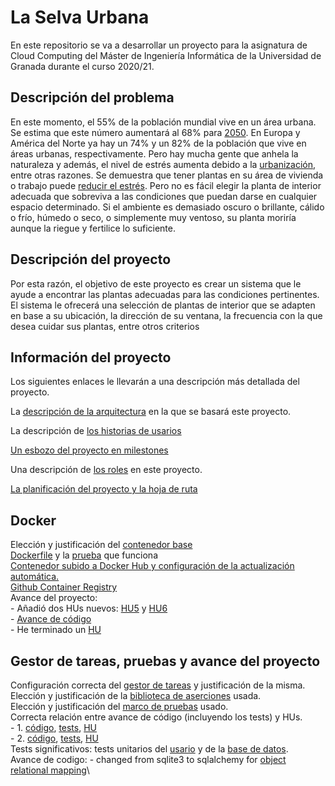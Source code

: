 # La Selva Urbana
En este repositorio se va a desarrollar un proyecto para la asignatura de Cloud Computing del Máster de Ingeniería Informática de la Universidad de Granada durante el curso 2020/21.

## Descripción del problema
En este momento, el 55% de la población mundial vive en un área urbana. Se estima que este número aumentará al 68% para [2050](https://www.un.org/development/desa/en/news/population/2018-revision-of-world-urbanization-prospects.html). En Europa y América del Norte ya hay un 74% y un 82% de la población que vive en áreas urbanas, respectivamente.
Pero hay mucha gente que anhela la naturaleza y además, el nivel de estrés aumenta debido a la [urbanización](https://www.researchgate.net/publication/299078166_Impacts_of_urbanization_process_on_mental_health), entre otras razones. Se demuestra que tener plantas en su área de vivienda o trabajo puede [reducir el estrés](https://psychcentral.com/news/2020/01/06/plants-shown-to-reduce-stress-at-work/153075.html).
Pero no es fácil elegir la planta de interior adecuada que sobreviva a las condiciones que puedan darse en  cualquier espacio determinado. Si el ambiente es demasiado oscuro o brillante, cálido o frío, húmedo o seco, o simplemente muy ventoso, su planta moriría aunque la riegue y fertilice lo suficiente.

## Descripción del proyecto
Por esta razón, el objetivo de este proyecto es crear un sistema que le ayude a encontrar las plantas adecuadas para las condiciones pertinentes. El sistema le ofrecerá una selección de plantas de interior que se adapten en base a su ubicación, la dirección de su ventana, la frecuencia con la que desea cuidar sus plantas, entre otros criterios


## Información del proyecto
Los siguientes enlaces le llevarán a una descripción más detallada del proyecto.

La [descripción de la arquitectura](doc/arquitectura.md) en la que se basará este proyecto.

La descripción de [los historias de usarios](doc/user_stories.md)

[Un esbozo del proyecto en milestones](doc/milestones.md)

Una descripción de [los roles](doc/roles.md) en este proyecto.

[La planificación del proyecto y la hoja de ruta](doc/roadmap.md)

## Docker
Elección y justificación del [contenedor base](doc/docker.md)\
[Dockerfile](Dockerfile) y la [prueba](doc/imgs/docker_passed_tests.png) que funciona\
[Contenedor subido a Docker Hub y configuración de la actualización automática.](doc/docker_hub_config.md)\
[Github Container Registry](doc/ghcr_setup.md)\
Avance del proyecto:\
	- Añadió dos HUs nuevos: [HU5](https://github.com/ouank/selva_urbana/issues/29) y [HU6](https://github.com/ouank/selva_urbana/issues/21)\
	- [Avance de código](src/db/plantdb.py)\
	- He terminado un [HU](https://github.com/ouank/selva_urbana/issues/14)

## Gestor de tareas, pruebas y avance del proyecto

Configuración correcta del [gestor de tareas](doc/gestor_tareas.md) y justificación de la misma.\
Elección y justificación de la [biblioteca de aserciones](doc/bib_aserciones.md) usada.\
Elección y justificación del [marco de pruebas](doc/marco_pruebas.md) usado.\
Correcta relación entre avance de código (incluyendo los tests) y HUs.\
	- 1. [código](src/db/plantdb.py), [tests](src/tests/test_plantdb.py), [HU](https://github.com/ouank/selva_urbana/issues/14)\
	- 2. [código](src/user/user.py), [tests](src/tests/test_user.py), [HU](https://github.com/ouank/selva_urbana/issues/15)\
Tests significativos: tests unitarios del [usario](src/tests/test_user.py) y de la [base de datos](src/tests/test_plantdb.py).\
Avance de codigo: - changed from sqlite3 to sqlalchemy for [object relational mapping](src/db/plantdb.py)\


